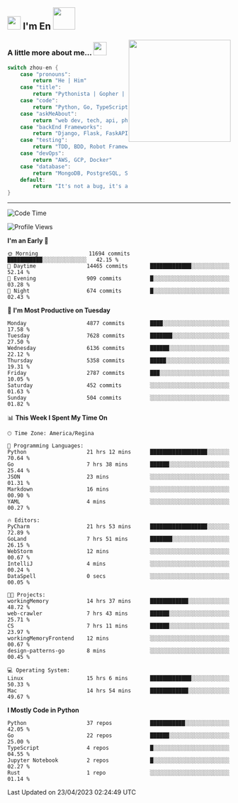 <h2><img src="https://emojis.slackmojis.com/emojis/images/1531849430/4246/blob-sunglasses.gif?1531849430" width="30"/> I'm En <img src="https://media.giphy.com/media/12oufCB0MyZ1Go/giphy.gif" width="50"></h2>
<img align='right' src="https://media.giphy.com/media/M9gbBd9nbDrOTu1Mqx/giphy.gif" width="230">


### A little more about me... <img src="https://media.giphy.com/media/WUlplcMpOCEmTGBtBW/giphy.gif" width="30">  
<!--
```javascript
const zhou-en = {
    pronouns: "He" | "Him",
    title: "Pythonista" | "Gopher" | "Rustacean",
    code: ["Python", "Go", "Rust", "TypeScript"],
    askMeAbout: ["web dev", "tech", "app dev", "photography"],
    technologies: {
        backEnd: {
            python: ["Django", "Flask", "FaskAPI"],
            go: []
        },
        scraping: ["selenium", "scrapy", "spider"],
        testing: ["Robot Framework"],
        devOps: ["AWS", "Docker", "GCP", "Nginx"],
        databases: ["mongo", "postgresql", "sqlite"],
        misc: ["Firebase", "Heroku"]
    },
    architecture: ["Event Driven Architecture", "Microservices"],
    currentFocus: ["Temporal", "Rust"],
    funFact: "It's not a bug, it's a feature!"
};
```
  -->

```go
switch zhou-en {
    case "pronouns":
        return "He | Him"
    case "title":
        return "Pythonista | Gopher | Rustacean"
    case "code":
        return "Python, Go, TypeScript, Rust"
    case "askMeAbout":
        return "web dev, tech, api, photography, basketball"
    case "backEnd Frameworks":
        return "Django, Flask, FaskAPI, Temporal"
    case "testing":
        return "TDD, BDD, Robot Framework, pytest"
    case "devOps":
        return "AWS, GCP, Docker"
    case "database":
        return "MongoDB, PostgreSQL, Sqlit"
    default:
        return "It's not a bug, it's a feature!"
}
```




---
<!--START_SECTION:waka-->
![Code Time](http://img.shields.io/badge/Code%20Time-618%20hrs%2029%20mins-blue)

![Profile Views](http://img.shields.io/badge/Profile%20Views-0-blue)

**I'm an Early 🐤** 

```text
🌞 Morning                11694 commits       ███████████░░░░░░░░░░░░░░   42.15 % 
🌆 Daytime                14465 commits       █████████████░░░░░░░░░░░░   52.14 % 
🌃 Evening                909 commits         █░░░░░░░░░░░░░░░░░░░░░░░░   03.28 % 
🌙 Night                  674 commits         █░░░░░░░░░░░░░░░░░░░░░░░░   02.43 % 
```
📅 **I'm Most Productive on Tuesday** 

```text
Monday                   4877 commits        ████░░░░░░░░░░░░░░░░░░░░░   17.58 % 
Tuesday                  7628 commits        ███████░░░░░░░░░░░░░░░░░░   27.50 % 
Wednesday                6136 commits        ██████░░░░░░░░░░░░░░░░░░░   22.12 % 
Thursday                 5358 commits        █████░░░░░░░░░░░░░░░░░░░░   19.31 % 
Friday                   2787 commits        ███░░░░░░░░░░░░░░░░░░░░░░   10.05 % 
Saturday                 452 commits         ░░░░░░░░░░░░░░░░░░░░░░░░░   01.63 % 
Sunday                   504 commits         ░░░░░░░░░░░░░░░░░░░░░░░░░   01.82 % 
```


📊 **This Week I Spent My Time On** 

```text
🕑︎ Time Zone: America/Regina

💬 Programming Languages: 
Python                   21 hrs 12 mins      ██████████████████░░░░░░░   70.64 % 
Go                       7 hrs 38 mins       ██████░░░░░░░░░░░░░░░░░░░   25.44 % 
JSON                     23 mins             ░░░░░░░░░░░░░░░░░░░░░░░░░   01.31 % 
Markdown                 16 mins             ░░░░░░░░░░░░░░░░░░░░░░░░░   00.90 % 
YAML                     4 mins              ░░░░░░░░░░░░░░░░░░░░░░░░░   00.27 % 

🔥 Editors: 
PyCharm                  21 hrs 53 mins      ██████████████████░░░░░░░   72.89 % 
GoLand                   7 hrs 51 mins       ███████░░░░░░░░░░░░░░░░░░   26.15 % 
WebStorm                 12 mins             ░░░░░░░░░░░░░░░░░░░░░░░░░   00.67 % 
IntelliJ                 4 mins              ░░░░░░░░░░░░░░░░░░░░░░░░░   00.24 % 
DataSpell                0 secs              ░░░░░░░░░░░░░░░░░░░░░░░░░   00.05 % 

🐱‍💻 Projects: 
workingMemory            14 hrs 37 mins      ████████████░░░░░░░░░░░░░   48.72 % 
web-crawler              7 hrs 43 mins       ██████░░░░░░░░░░░░░░░░░░░   25.71 % 
CS                       7 hrs 11 mins       ██████░░░░░░░░░░░░░░░░░░░   23.97 % 
workingMemoryFrontend    12 mins             ░░░░░░░░░░░░░░░░░░░░░░░░░   00.67 % 
design-patterns-go       8 mins              ░░░░░░░░░░░░░░░░░░░░░░░░░   00.45 % 

💻 Operating System: 
Linux                    15 hrs 6 mins       █████████████░░░░░░░░░░░░   50.33 % 
Mac                      14 hrs 54 mins      ████████████░░░░░░░░░░░░░   49.67 % 
```

**I Mostly Code in Python** 

```text
Python                   37 repos            ███████████░░░░░░░░░░░░░░   42.05 % 
Go                       22 repos            ██████░░░░░░░░░░░░░░░░░░░   25.00 % 
TypeScript               4 repos             █░░░░░░░░░░░░░░░░░░░░░░░░   04.55 % 
Jupyter Notebook         2 repos             █░░░░░░░░░░░░░░░░░░░░░░░░   02.27 % 
Rust                     1 repo              ░░░░░░░░░░░░░░░░░░░░░░░░░   01.14 % 
```




 Last Updated on 23/04/2023 02:24:49 UTC
<!--END_SECTION:waka-->
